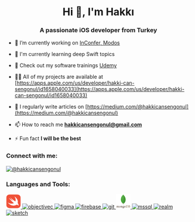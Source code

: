 <h1 align="center">Hi 👋, I'm Hakkı</h1>
<h3 align="center">A passionate iOS developer from Turkey</h3>

- 🔭 I’m currently working on [InConfer, Modos](https://apps.apple.com/us/developer/hakki-can-sengonul/id1658040033)

- 🌱 I'm currently learning deep Swift topics

- 👯 Check out my software trainings [Udemy](https://www.udemy.com/user/hakki-194/)

- 👨‍💻 All of my projects are available at [https://apps.apple.com/us/developer/hakki-can-sengonul/id1658040033](https://apps.apple.com/us/developer/hakki-can-sengonul/id1658040033)

- 📝 I regularly write articles on [https://medium.com/@hakkicansengonul](https://medium.com/@hakkicansengonul)

- 📫 How to reach me **hakkicansengonul@gmail.com**

- ⚡ Fun fact **I will be the best**

<h3 align="left">Connect with me:</h3>
<p align="left">
<a href="https://medium.com/@hakkicansengonul" target="blank"><img align="center" src="https://raw.githubusercontent.com/rahuldkjain/github-profile-readme-generator/master/src/images/icons/Social/medium.svg" alt="@hakkicansengonul" height="30" width="40" /></a>
</p>

<h3 align="left">Languages and Tools:</h3>
<p align="left"> <a href="https://developer.apple.com/swift/" target="_blank" rel="noreferrer"> <img src="https://raw.githubusercontent.com/devicons/devicon/master/icons/swift/swift-original.svg" alt="swift" width="40" height="40"/> </a> <a href="https://developer.apple.com/library/archive/documentation/Cocoa/Conceptual/ProgrammingWithObjectiveC/Introduction/Introduction.html" target="_blank" rel="noreferrer"> <img src="https://www.vectorlogo.zone/logos/apple_objectivec/apple_objectivec-icon.svg" alt="objectivec" width="40" height="40"/> </a> <a href="https://www.figma.com/" target="_blank" rel="noreferrer"> <img src="https://www.vectorlogo.zone/logos/figma/figma-icon.svg" alt="figma" width="40" height="40"/> </a> <a href="https://firebase.google.com/" target="_blank" rel="noreferrer"> <img src="https://www.vectorlogo.zone/logos/firebase/firebase-icon.svg" alt="firebase" width="40" height="40"/> </a> <a href="https://git-scm.com/" target="_blank" rel="noreferrer"> <img src="https://www.vectorlogo.zone/logos/git-scm/git-scm-icon.svg" alt="git" width="40" height="40"/> </a> <a href="https://www.mongodb.com/" target="_blank" rel="noreferrer"> <img src="https://raw.githubusercontent.com/devicons/devicon/master/icons/mongodb/mongodb-original-wordmark.svg" alt="mongodb" width="40" height="40"/> </a> <a href="https://www.microsoft.com/en-us/sql-server" target="_blank" rel="noreferrer"> <img src="https://www.svgrepo.com/show/303229/microsoft-sql-server-logo.svg" alt="mssql" width="40" height="40"/> </a>  <a href="https://realm.io/" target="_blank" rel="noreferrer"> <img src="https://raw.githubusercontent.com/bestofjs/bestofjs-webui/8665e8c267a0215f3159df28b33c365198101df5/public/logos/realm.svg" alt="realm" width="40" height="40"/> </a> <a href="https://www.sketch.com/" target="_blank" rel="noreferrer"> <img src="https://www.vectorlogo.zone/logos/sketchapp/sketchapp-icon.svg" alt="sketch" width="40" height="40"/> </a> </p>

